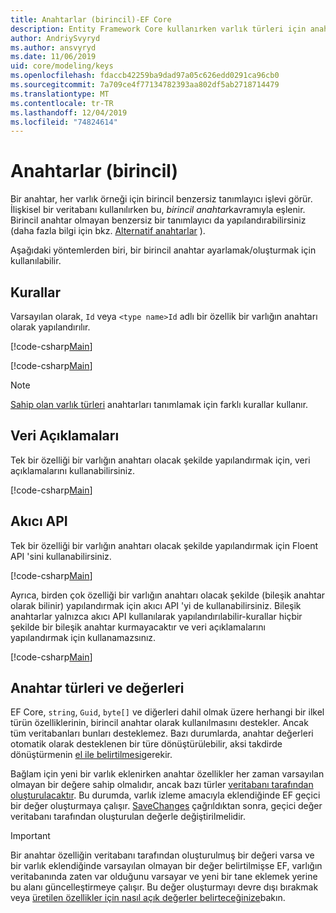 ```yaml
---
title: Anahtarlar (birincil)-EF Core
description: Entity Framework Core kullanırken varlık türleri için anahtarlar yapılandırma
author: AndriySvyryd
ms.author: ansvyryd
ms.date: 11/06/2019
uid: core/modeling/keys
ms.openlocfilehash: fdaccb42259ba9dad97a05c626edd0291ca96cb0
ms.sourcegitcommit: 7a709ce4f77134782393aa802df5ab2718714479
ms.translationtype: MT
ms.contentlocale: tr-TR
ms.lasthandoff: 12/04/2019
ms.locfileid: "74824614"
---
```

# <a name="keys-primary"></a>Anahtarlar (birincil)

Bir anahtar, her varlık örneği için birincil benzersiz tanımlayıcı işlevi görür. İlişkisel bir veritabanı kullanılırken bu, *birincil anahtar*kavramıyla eşlenir. Birincil anahtar olmayan benzersiz bir tanımlayıcı da yapılandırabilirsiniz (daha fazla bilgi için bkz. [Alternatif anahtarlar](alternate-keys.md) ).

Aşağıdaki yöntemlerden biri, bir birincil anahtar ayarlamak/oluşturmak için kullanılabilir.

## <a name="conventions"></a>Kurallar

Varsayılan olarak, `Id` veya `<type name>Id` adlı bir özellik bir varlığın anahtarı olarak yapılandırılır.

[!code-csharp[Main](../../../samples/core/Modeling/Conventions/KeyId.cs?name=KeyId&highlight=3)]

[!code-csharp[Main](../../../samples/core/Modeling/Conventions/KeyTypeNameId.cs?name=KeyId&highlight=3)]

> [!NOTE]
> [Sahip olan varlık türleri](xref:core/modeling/owned-entities) anahtarları tanımlamak için farklı kurallar kullanır.

## <a name="data-annotations"></a>Veri Açıklamaları

Tek bir özelliği bir varlığın anahtarı olacak şekilde yapılandırmak için, veri açıklamalarını kullanabilirsiniz.

[!code-csharp[Main](../../../samples/core/Modeling/DataAnnotations/KeySingle.cs?highlight=13)]

## <a name="fluent-api"></a>Akıcı API

Tek bir özelliği bir varlığın anahtarı olacak şekilde yapılandırmak için Floent API 'sini kullanabilirsiniz.

[!code-csharp[Main](../../../samples/core/Modeling/FluentAPI/KeySingle.cs?highlight=11,12)]

Ayrıca, birden çok özelliği bir varlığın anahtarı olacak şekilde (bileşik anahtar olarak bilinir) yapılandırmak için akıcı API 'yi de kullanabilirsiniz. Bileşik anahtarlar yalnızca akıcı API kullanılarak yapılandırılabilir-kurallar hiçbir şekilde bir bileşik anahtar kurmayacaktır ve veri açıklamalarını yapılandırmak için kullanamazsınız.

[!code-csharp[Main](../../../samples/core/Modeling/FluentAPI/KeyComposite.cs?highlight=11,12)]

## <a name="key-types-and-values"></a>Anahtar türleri ve değerleri

EF Core, `string`, `Guid`, `byte[]` ve diğerleri dahil olmak üzere herhangi bir ilkel türün özelliklerinin, birincil anahtar olarak kullanılmasını destekler. Ancak tüm veritabanları bunları desteklemez. Bazı durumlarda, anahtar değerleri otomatik olarak desteklenen bir türe dönüştürülebilir, aksi takdirde dönüştürmenin [el ile belirtilmesi](xref:core/modeling/value-conversions)gerekir.

Bağlam için yeni bir varlık eklenirken anahtar özellikler her zaman varsayılan olmayan bir değere sahip olmalıdır, ancak bazı türler [veritabanı tarafından oluşturulacaktır](xref:core/modeling/generated-properties). Bu durumda, varlık izleme amacıyla eklendiğinde EF geçici bir değer oluşturmaya çalışır. [SaveChanges](/dotnet/api/Microsoft.EntityFrameworkCore.DbContext.SaveChanges) çağrıldıktan sonra, geçici değer veritabanı tarafından oluşturulan değerle değiştirilmelidir.

> [!Important]
> Bir anahtar özelliğin veritabanı tarafından oluşturulmuş bir değeri varsa ve bir varlık eklendiğinde varsayılan olmayan bir değer belirtilmişse EF, varlığın veritabanında zaten var olduğunu varsayar ve yeni bir tane eklemek yerine bu alanı güncelleştirmeye çalışır. Bu değer oluşturmayı devre dışı bırakmak veya [üretilen özellikler için nasıl açık değerler belirteceğinize](../saving/explicit-values-generated-properties.md)bakın.